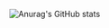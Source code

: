 ![Anurag's GitHub stats](https://github-readme-stats.vercel.app/api?username=Toby1009&show_icons=true&theme=transparent)
